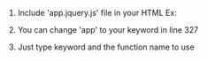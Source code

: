 1. Include 'app.jquery.js' file in your HTML
Ex:     <script src="app.jquery.js"></script>

2. You can change 'app' to your keyword in line 327

3. Just type keyword and the function name to use
